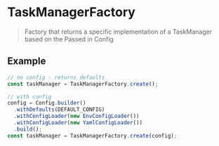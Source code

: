# TaskManagerFactory

> Factory that returns a specific implementation of a TaskManager based on the Passed in Config

## Example

```javascript
// no config - returns defaults
const taskManager = TaskManagerFactory.create();

// with config
config = Config.builder()
  .withDefaults(DEFAULT_CONFIG)
  .withConfigLoader(new EnvConfigLoader())
  .withConfigLoader(new YamlConfigLoader())
  .build();
const taskManager = TaskManagerFactory.create(config);
```
